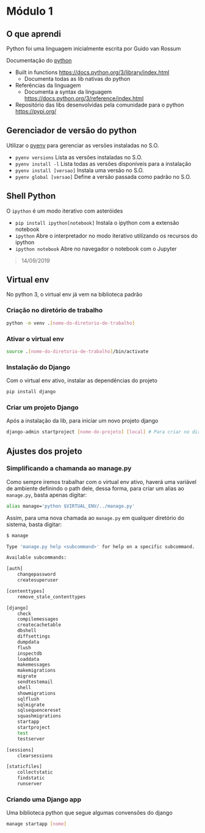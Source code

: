 # Módulo 1

## O que aprendi

Python foi uma linguagem inicialmente escrita por Guido van Rossum

Documentação do [python](https://docs.python.org)

- Built in functions https://docs.python.org/3/library/index.html
  - Documenta todas as lib nativas do python
- Referências da linguagem
  - Documenta a syntax da linguagem https://docs.python.org/3/reference/index.html
- Repositório das libs desenvolvidas pela comunidade para o python https://pypi.org/

## Gerenciador de versão do python

Utilizar o [pyenv](https://github.com/pyenv/pyenv) para gerenciar as versões instaladas no S.O.

- `pyenv versions` Lista as versões instaladas no S.O.
- `pyenv install -l` Lista todas as versões disponíveis para a instalação
- `pyenv install [versao]` Instala uma versão no S.O.
- `pyenv global [versao]` Define a versão passada como padrão no S.O.

## Shell Python

O `ipython` é um modo iterativo com asteróides

- `pip install ipython[notebook]` Instala o ipython com a extensão notebook
- `ipython` Abre o interpretador no modo iterativo utilizando os recursos do ipython
- `ipython notebook` Abre no navegador o notebook com o Jupyter

> 14/09/2019

## Virtual env

No python 3, o virtual env já vem na biblioteca padrão

### Criação no diretório de trabalho

```bash
python -m venv .[nome-do-diretorio-de-trabalho]
```

### Ativar o virtual env

```bash
source .[nome-do-diretorio-de-trabalho]/bin/activate
```

### Instalação do Django

Com o virtual env ativo, instalar as dependências do projeto

```bash
pip install django
```

### Criar um projeto Django

Após a instalação da lib, para iniciar um novo projeto django

```bash
django-admin startproject [nome-do-projeto] [local] # Para criar no diretório corrente use '.'
```

## Ajustes dos projeto

### Simplificando a chamanda ao manage.py

Como sempre iremos trabalhar com o virtual env ativo, haverá uma variável de ambiente definindo o path dele, dessa forma, para criar um alias ao `manage.py`, basta apenas digitar:

```bash
alias manage='python $VIRTUAL_ENV/../manage.py'
```

Assim, para uma nova chamada ao `manage.py` em qualquer diretório do sistema, basta digitar:

```bash
$ manage

Type 'manage.py help <subcommand>' for help on a specific subcommand.

Available subcommands:

[auth]
    changepassword
    createsuperuser

[contenttypes]
    remove_stale_contenttypes

[django]
    check
    compilemessages
    createcachetable
    dbshell
    diffsettings
    dumpdata
    flush
    inspectdb
    loaddata
    makemessages
    makemigrations
    migrate
    sendtestemail
    shell
    showmigrations
    sqlflush
    sqlmigrate
    sqlsequencereset
    squashmigrations
    startapp
    startproject
    test
    testserver

[sessions]
    clearsessions

[staticfiles]
    collectstatic
    findstatic
    runserver
```

### Criando uma Django app

Uma biblioteca python que segue algumas convensões do django

```bash
manage startapp [nome]
```
